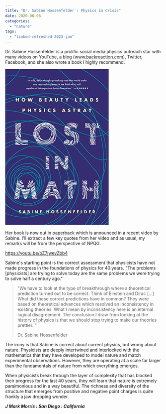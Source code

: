 ```yaml
---
title: "Dr. Sabine Hossenfelder : Physics in Crisis"
date: 2020-06-06
categories: 
  - "nature"
tags: 
  - "linked-refreshed-2023-jan"
---
```


Dr. Sabine Hossenfelder is a prolific social media physics outreach star with many videos on YouTube, a blog (www.backreaction.com), Twitter, Facebook, and she also wrote a book I highly recommend.

![Lost in Math: How Beauty Leads Physics Astray by [Sabine Hossenfelder]](images/51BhjkwVT+L.jpg)

Her book is now out in paperback which is announced in a recent video by Sabine. I'll extract a few key quotes from her video and as usual, my remarks will be from the perspective of NPQG.

https://youtu.be/oZ7jwevZbb4

Sabine's starting point is the correct assessment that physicists have not made progress in the foundations of physics for 40 years. "The problems \[physicists\] are trying to solve today are the same problems we were trying to solve half a century ago."

> "We have to look at the type of breakthrough where a theoretical prediction turned out to be correct. Think of Einstein and Dirac \[...\] What did these correct predictions have in common? They were based on theoretical advances which resolved an inconsistency in existing theories. What I mean by inconsistency here is an internal logical disagreement. The conclusion I draw from looking at the history of physics is that we should stop trying to make our theories prettier. "
> 
> Dr. Sabine Hossenfelder

The irony is that Sabine is correct about current physics, but wrong about nature. Physicists are deeply intertwined and interlocked with the mathematics that they have developed to model nature and match experimental observations. However, they are operating at a scale far larger than the fundamentals of nature from which everything emerges.

When physicists break through the layer of complexity that has blocked their progress for the last 40 years, they will learn that nature is extremely parsimonious and in a way beautiful. The richness and diversity of the structure that emerges from positive and negative point charges is quite frankly a jaw dropping wonder.

**_J Mark Morris : San Diego : California_**
